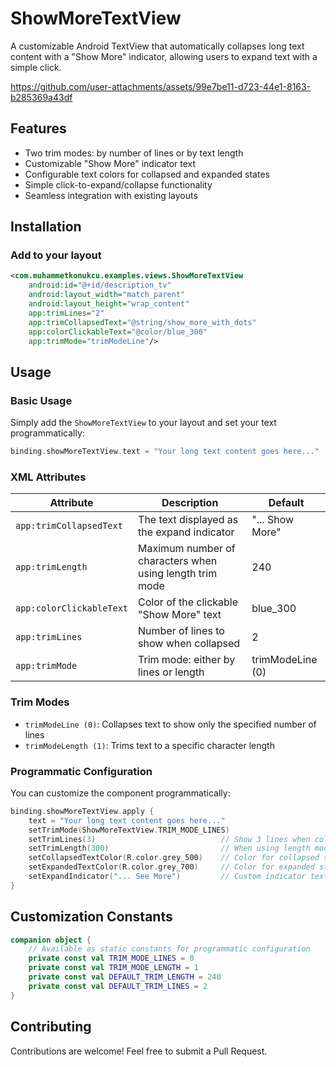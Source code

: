 # ShowMoreTextView

A customizable Android TextView that automatically collapses long text content with a "Show More" indicator, allowing users to expand text with a simple click.

https://github.com/user-attachments/assets/99e7be11-d723-44e1-8163-b285369a43df

## Features

- Two trim modes: by number of lines or by text length
- Customizable "Show More" indicator text
- Configurable text colors for collapsed and expanded states
- Simple click-to-expand/collapse functionality
- Seamless integration with existing layouts

## Installation

### Add to your layout

```xml
<com.muhammetkonukcu.examples.views.ShowMoreTextView
    android:id="@+id/description_tv"
    android:layout_width="match_parent"
    android:layout_height="wrap_content"
    app:trimLines="2"
    app:trimCollapsedText="@string/show_more_with_dots"
    app:colorClickableText="@color/blue_300"
    app:trimMode="trimModeLine"/>
```

## Usage

### Basic Usage

Simply add the `ShowMoreTextView` to your layout and set your text programmatically:

```kotlin
binding.showMoreTextView.text = "Your long text content goes here..."
```

### XML Attributes

| Attribute | Description | Default |
| --- | --- | --- |
| `app:trimCollapsedText` | The text displayed as the expand indicator | "... Show More" |
| `app:trimLength` | Maximum number of characters when using length trim mode | 240 |
| `app:colorClickableText` | Color of the clickable "Show More" text | blue_300 |
| `app:trimLines` | Number of lines to show when collapsed | 2 |
| `app:trimMode` | Trim mode: either by lines or length | trimModeLine (0) |

### Trim Modes

- `trimModeLine (0)`: Collapses text to show only the specified number of lines
- `trimModeLength (1)`: Trims text to a specific character length

### Programmatic Configuration

You can customize the component programmatically:

```kotlin
binding.showMoreTextView.apply {
    text = "Your long text content goes here..."
    setTrimMode(ShowMoreTextView.TRIM_MODE_LINES)
    setTrimLines(3)                            // Show 3 lines when collapsed
    setTrimLength(300)                         // When using length mode
    setCollapsedTextColor(R.color.grey_500)    // Color for collapsed state
    setExpandedTextColor(R.color.grey_700)     // Color for expanded state
    setExpandIndicator("... See More")         // Custom indicator text
}
```

## Customization Constants

```kotlin
companion object {
    // Available as static constants for programmatic configuration
    private const val TRIM_MODE_LINES = 0
    private const val TRIM_MODE_LENGTH = 1
    private const val DEFAULT_TRIM_LENGTH = 240
    private const val DEFAULT_TRIM_LINES = 2
}
```

## Contributing

Contributions are welcome! Feel free to submit a Pull Request.
